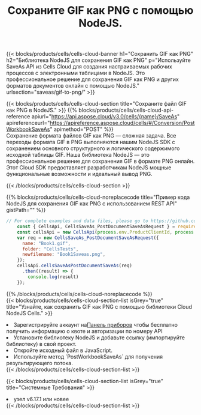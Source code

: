 ﻿---
title:  Сохраните GIF как PNG с помощью NodeJS.
description:  Использование Aspose.Cells Cloud SDK для NodeJS для сохранения файла формата GIF как файла формата PNG.
kwords: Excel, Save GIF as PNG, REST, NodeJS
howto: How to save GIF as PNG using Aspose.Cells Cloud NodeJS library.
---
{{< blocks/products/cells/cells-cloud-banner h1="Сохранить GIF как PNG" h2="Библиотека NodeJS для сохранения GIF как PNG" p="Используйте SaveAs API из Cells Cloud для создания настраиваемых рабочих процессов с электронными таблицами в NodeJS. Это профессиональное решение для сохранения GIF как PNG и других форматов документов онлайн с помощью NodeJS." urlsection="saveas/gif-to-png/" >}}

{{< blocks/products/cells/cells-cloud-section title="Сохраните файл GIF как PNG в NodeJS." >}}
{{% blocks/products/cells/cells-cloud-api-reference apiurl="https://api.aspose.cloud/v3.0/cells/{name}/SaveAs" apireferenceurl="https://apireference.aspose.cloud/cells/#/Conversion/PostWorkbookSaveAs" apimethod="POST" %}}
<br/>
Сохранение формата файлов GIF как PNG — сложная задача. Все переходы формата GIF в PNG выполняются нашим NodeJS SDK с сохранением основного структурного и логического содержимого исходной таблицы GIF. Наша библиотека NodeJS — это профессиональное решение для сохранения GIF в формате PNG онлайн. Этот Cloud SDK предоставляет разработчикам NodeJS мощные функциональные возможности и идеальный вывод PNG.

{{< /blocks/products/cells/cells-cloud-section >}}

{{% blocks/products/cells/cells-cloud-noreplacecode title="Пример кода NodeJS для сохранения GIF как PNG с использованием REST API" gistPath="" %}}
  
```js
// For complete examples and data files, please go to https://github.com/aspose-cells-cloud/aspose-cells-cloud-node/
    const { CellsApi, CellsSaveAs_PostDocumentSaveAsRequest } = require("asposecellscloud");
    const cellsApi = new CellsApi(process.env.ProductClientId, process.env.ProductClientSecret);
    var req = new CellsSaveAs_PostDocumentSaveAsRequest({
      name: "Book1.gif",
      folder: "CellsTests",
      newfilename: "Book1Saveas.png",
    });
    cellsApi.cellsSaveAsPostDocumentSaveAs(req)
      .then((result) => {
        console.log(result)
    });
```
  
{{% /blocks/products/cells/cells-cloud-noreplacecode %}}
<br/>
{{< blocks/products/cells/cells-cloud-section-list isGrey="true" title="Узнайте, как сохранить GIF как PNG с помощью библиотеки Cloud NodeJS Cells." >}}
<li> Зарегистрируйте аккаунт на<a href="https://dashboard.aspose.cloud/">Панель приборов</a> чтобы бесплатно получить информацию о квоте и авторизации по номеру API</li>
<li>Установите библиотеку NodeJS и добавьте ссылку (импортируйте библиотеку) в свой проект.</li>
<li>Откройте исходный файл в JavaScript.</li>
<li>Используйте метод `PostWorkbookSaveAs` для получения результирующего потока.</li>
{{< /blocks/products/cells/cells-cloud-section-list >}}

{{< blocks/products/cells/cells-cloud-section-list isGrey="true" title="Системные Требования" >}}
<li>узел v6.17.1 или новее</li>
{{< /blocks/products/cells/cells-cloud-section-list >}}
